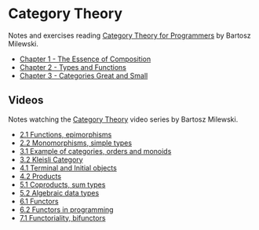 Category Theory
===================

Notes and exercises reading [Category Theory for Programmers](https://bartoszmilewski.com/2014/10/28/category-theory-for-programmers-the-preface/) by Bartosz Milewski.

* [Chapter 1 - The Essence of Composition](chapter-1.md)
* [Chapter 2 - Types and Functions](chapter-2.md)
* [Chapter 3 - Categories Great and Small](chapter-3.md)


## Videos
Notes watching the [Category Theory](https://www.youtube.com/watch?v=I8LbkfSSR58&list=PLbgaMIhjbmEnaH_LTkxLI7FMa2HsnawM_) video series by Bartosz Milewski.

* [2.1 Functions, epimorphisms](video-2-1.md) 
* [2.2 Monomorphisms, simple types](video-2-2.md)
* [3.1 Example of categories, orders and monoids](video-3-1.md)
* [3.2 Kleisli Category](video-3-2.md)
* [4.1 Terminal and Initial objects](video-4-1.md)
* [4.2 Products](video-4-2.md)
* [5.1 Coproducts, sum types](video-5-1.md)
* [5.2 Algebraic data types](video-5-2.md)
* [6.1 Functors](video-6-1.md)
* [6.2 Functors in programming](video-6-2.md)
* [7.1 Functoriality, bifunctors](video-7.1.md)
